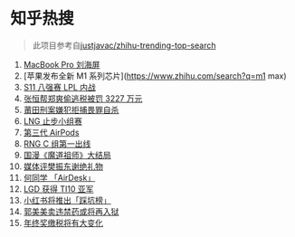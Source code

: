 # 知乎热搜

> 此项目参考自[justjavac/zhihu-trending-top-search](https://github.com/justjavac/zhihu-trending-top-search/blob/main/utils.ts)

<!-- BEGIN -->
  <!-- 最后更新时间:Tue Oct 19 2021 03:11:42 GMT+0000 (Coordinated Universal Time) -->
  1. [MacBook Pro 刘海屏](https://www.zhihu.com/search?q=macbookpro)
1. [苹果发布全新 M1 系列芯片](https://www.zhihu.com/search?q=m1 max)
1. [S11 八强赛 LPL 内战](https://www.zhihu.com/search?q=s11八强赛)
1. [张恒帮郑爽偷逃税被罚 3227 万元](https://www.zhihu.com/search?q=张恒)
1. [莆田刑案嫌犯拒捕畏罪自杀](https://www.zhihu.com/search?q=莆田刑案)
1. [LNG 止步小组赛](https://www.zhihu.com/search?q=LNG)
1. [第三代 AirPods](https://www.zhihu.com/search?q=airpods3)
1. [RNG C 组第一出线](https://www.zhihu.com/search?q=RNG)
1. [国漫《魔道祖师》大结局](https://www.zhihu.com/search?q=魔道祖师)
1. [媒体评樊振东谢绝礼物](https://www.zhihu.com/search?q=樊振东)
1. [何同学 「AirDesk」](https://www.zhihu.com/search?q=何同学)
1. [LGD 获得 TI10 亚军](https://www.zhihu.com/search?q=LGD)
1. [小红书将推出「踩坑榜」](https://www.zhihu.com/search?q=小红书)
1. [郭美美卖违禁药或将再入狱](https://www.zhihu.com/search?q=郭美美)
1. [年终奖缴税将有大变化](https://www.zhihu.com/search?q=年终奖)
  <!-- END -->